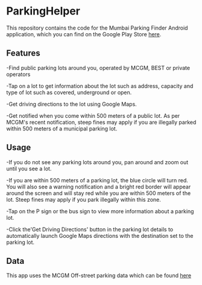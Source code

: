 # ParkingHelper

This repository contains the code for the Mumbai Parking Finder Android application, which you can find on the Google Play Store [here](https://play.google.com/store/apps/details?id=app.cubing.myapplication&hl=en_AU).

## Features

-Find public parking lots around you, operated by MCGM, BEST or private operators

-Tap on a lot to get information about the lot such as address, capacity and type of lot such as covered, underground or open.

-Get driving directions to the lot using Google Maps.

-Get notified when you come within 500 meters of a public lot. As per MCGM's recent notification, steep fines may apply if you are illegally parked within 500 meters of a municipal parking lot.

## Usage

-If you do not see any parking lots around you, pan around and zoom out until you see a lot.

-If you are within 500 meters of a parking lot, the blue circle will turn red.  You will also see a warning notification and a bright red border will appear around the screen and will stay red while you are within 500 meters of the lot. Steep fines may apply if you park illegally within this zone.

-Tap on the P sign or the bus sign to view more information about a parking lot.

-Click the'Get Driving Directions' button in the parking lot details to automatically launch Google Maps directions with the destination set to the parking lot. 


## Data

This app uses the MCGM Off-street parking data which can be found [here](https://portal.mcgm.gov.in/irj/portal/anonymous/qlOffstreet)
